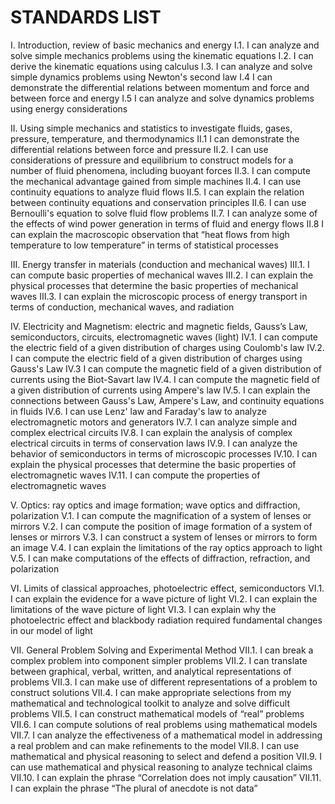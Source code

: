 STANDARDS LIST
==============

I.  Introduction, review of basic mechanics and energy
I.1.  I can analyze and solve simple mechanics problems using the kinematic equations
I.2.  I can derive the kinematic equations using calculus
I.3.  I can analyze and solve simple dynamics problems using Newton's second law
I.4   I can demonstrate the differential relations between momentum and force and between force and energy
I.5  I can analyze and solve dynamics problems using energy considerations

II.  Using simple mechanics and statistics to investigate fluids, gases, pressure, temperature, and thermodynamics
II.1  I can demonstrate the differential relations between force and pressure
II.2. I can use considerations of pressure and equilibrium to construct models for a number of fluid phenomena, including buoyant forces
II.3. I can compute the mechanical advantage gained from simple machines
II.4. I can use continuity equations to analyze fluid flows
II.5. I can explain the relation between continuity equations and conservation principles
II.6. I can use Bernoulli's equation to solve fluid flow problems
II.7. I can analyze some of the effects of wind power generation in terms of fluid and energy flows
II.8 I can explain the macroscopic observation that “heat flows from high temperature to low temperature” in terms of statistical processes

III.  Energy transfer in materials (conduction and mechanical waves)
III.1.  I can compute basic properties of mechanical waves
III.2.  I can explain the physical processes that determine the basic properties of mechanical waves
III.3.  I can explain the microscopic process of energy transport in terms of conduction, mechanical waves, and radiation

IV.   Electricity and Magnetism: electric and magnetic fields, Gauss’s Law, semiconductors, circuits, electromagnetic waves (light)
IV.1.  I can compute the electric field of a given distribution of charges using Coulomb's law
IV.2.  I can compute the electric field of a given distribution of charges using Gauss's Law
IV.3   I can compute the magnetic field of a given distribution of currents using the Biot-Savart law
IV.4.  I can compute the magnetic field of a given distribution of currents using Ampere's law
IV.5.  I can explain the connections between Gauss's Law, Ampere's Law, and continuity equations in fluids
IV.6.  I can use Lenz' law and Faraday's law to analyze electromagnetic motors and generators
IV.7.  I can analyze simple and complex electrical circuits
IV.8.  I can explain the analysis of complex electrical circuits in terms of conservation laws
IV.9.  I can analyze the behavior of semiconductors in terms of microscopic processes
IV.10. I can explain the physical processes that determine the basic properties of electromagnetic waves
IV.11. I can compute the properties of electromagnetic waves

V.  Optics: ray optics and image formation; wave optics and diffraction, polarization
V.1.  I can compute the magnification of a system of lenses or mirrors
V.2.  I can compute the position of image formation of a system of lenses or mirrors
V.3.  I can construct a system of lenses or mirrors to form an image
V.4.  I can explain the limitations of the ray optics approach to light
V.5.  I can make computations of the effects of diffraction, refraction, and polarization

VI.  Limits of classical approaches, photoelectric effect, semiconductors
VI.1.  I can explain the evidence for a wave picture of light
VI.2.  I can explain the limitations of the wave picture of light
VI.3.  I can explain why the photoelectric effect and blackbody radiation required fundamental changes in our model of light

VII.  General Problem Solving and Experimental Method
VII.1.  I can break a complex problem into component simpler problems
VII.2.  I can translate between graphical, verbal, written, and analytical representations of problems
VII.3.  I can make use of different representations of a problem to construct solutions
VII.4.  I can make appropriate selections from my mathematical and technological toolkit to analyze and solve difficult problems
VII.5.  I can construct mathematical models of “real” problems
VII.6.  I can compute solutions of real problems using mathematical models
VII.7.  I can analyze the effectiveness of a mathematical model in addressing a real problem and can make refinements to the model
VII.8.  I can use mathematical and physical reasoning to select and defend a position
VII.9.  I can use mathematical and physical reasoning to analyze technical claims
VII.10. I can explain the phrase “Correlation does not imply causation”
VII.11. I can explain the phrase “The plural of anecdote is not data”


